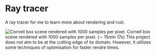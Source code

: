 # Ray tracer
A ray tracer for me to learn more about rendering and rust.

![Cornell box scene rendered with 1000 samples per pixel.](cornell_box_1000.png)
Cornell box scene rendered with 1000 samples per pixel. ($\sim$ 15min 17s)
This project does not aim to be at the cutting edge of its domain. However, it utilizes some techniques of optimisation for faster rendre times.



